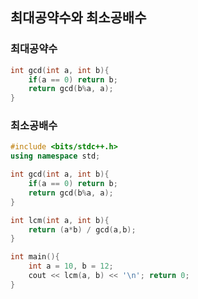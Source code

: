 ## 최대공약수와 최소공배수

### 최대공약수

```c++
int gcd(int a, int b){
    if(a == 0) return b;
    return gcd(b%a, a);
}
```

### 최소공배수

```c++
#include <bits/stdc++.h>
using namespace std;

int gcd(int a, int b){
    if(a == 0) return b;
    return gcd(b%a, a);
}

int lcm(int a, int b){
    return (a*b) / gcd(a,b);
}

int main(){
    int a = 10, b = 12;
    cout << lcm(a, b) << '\n'; return 0;
}
```